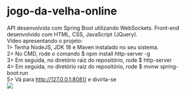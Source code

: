 # jogo-da-velha-online
API desenvolvida com Spring Boot utilizando WebSockets. Front-end desenvolvido com HTML, CSS, JavaScript (JQuery).
</br>
Vídeo apresentando o projeto: 
</br>
1> Tenha NodeJS, JDK 18 e Maven instalado no seu sistema.
</br>
2> No CMD, rode o comando $ npm install http-server -g
</br>
3> Em seguida, no diretório raiz do repositório, rode $ http-server
</br>
4> Em seguida, no diretório raiz do repositório, rode $ mvnw spring-boot:run
</br>
5> Vá para http://127.0.0.1:8081/ e divirta-se
</br>
<img src="https://i.imgur.com/3UbsPAb.png">
